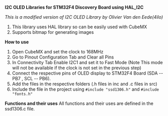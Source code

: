 ﻿**I2C OLED Libraries for STM32F4 Discovery Board using HAL_I2C**

*This is a modified version of I2C OLED Library by  Olivier Van den Eede(4ilo)*

1. This library uses HAL library so can be easily used with CubeMX
2. Supports bitmap for generating images

**How to use**
1. Open CubeMX and set the clock to 168MHz
2. Go to Pinout Configuration Tab and Clear all Pins
3. In Connectivity Tab Enable I2C1 and set it to Fast Mode (Note This mode will not be available if the clock is not set in the previous step)
4. Connect the respective pins of OLED display to STM32F4 Board (SDA -- PB7 , SCL -- PB6).
5. Add the files in the respective folders (.h files in inc and .c files in src)
6. Include the file in the project using `#include "ssd1306.h"` and `#include "fonts.h"`

**Functions and their uses**
All functions and their uses are defined in the ssd1306.c file.

